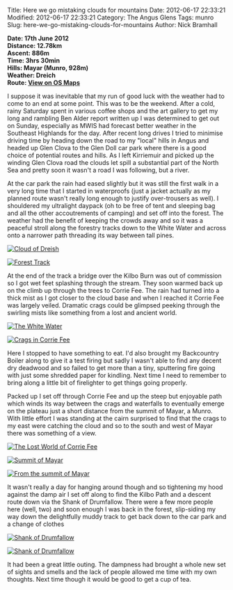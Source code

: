 Title: Here we go mistaking clouds for mountains
Date: 2012-06-17 22:33:21
Modified: 2012-06-17 22:33:21
Category: The Angus Glens
Tags: munro
Slug: here-we-go-mistaking-clouds-for-mountains
Author: Nick Bramhall

**Date: 17th June 2012  
Distance: 12.78km  
Ascent:  886m  
Time: 3hrs 30min  
Hills: Mayar (Munro, 928m)  
Weather: Dreich  
Route: [View on OS Maps](https://www.invertedworld.co.uk/trip/375)**


I suppose it was inevitable that my run of good luck with the weather had to come to an end at some point. This was to be the weekend. After a cold, rainy Saturday spent in various coffee shops and the art gallery to get my long and rambling Ben Alder report written up I was determined to get out on Sunday, especially as MWIS had forecast better weather in the Southeast Highlands for the day. After recent long drives I tried to minimise driving time by heading down the road to my "local" hills in Angus and headed up Glen Clova to the Glen Doll car park where there is a good choice of potential routes and hills. As I left Kirriemuir and picked up the winding Glen Clova road the clouds let spill a substantial part of the North Sea and pretty soon it wasn't a road I was following, but a river. 

<!--more-->

At the car park the rain had eased slightly but it was still the first walk in a very long time that I started in waterproofs (just a jacket actually as my planned route wasn't really long enough to justify over-trousers as well). I shouldered my ultralight daypack (oh to be free of tent and sleeping bag and all the other accoutrements of camping) and set off into the forest. The weather had the benefit of keeping the crowds away and so it was a peaceful stroll along the forestry tracks down to the White Water and across onto a narrower path threading its way between tall pines.


[![Cloud of Dreish](http://farm8.static.flickr.com/7240/7388201828_4b0a745790_c.jpg)](http://www.flickr.com/photos/53725815@N00/7388201828)


[![Forest Track](http://farm8.static.flickr.com/7079/7388241212_5f846a1dd0_c.jpg)](http://www.flickr.com/photos/53725815@N00/7388241212)


At the end of the track a bridge over the Kilbo Burn was out of commission so I got wet feet splashing through the stream. They soon warmed back up on the climb up through the trees to Corrie Fee. The rain had turned into a thick mist as I got closer to the cloud base and when I reached it Corrie Fee was largely veiled. Dramatic crags could be glimpsed peeking through the swirling mists like something from a lost and ancient world.


[![The White Water](http://farm9.static.flickr.com/8152/7388283926_b5951c862c_c.jpg)](http://www.flickr.com/photos/53725815@N00/7388283926)


[![Crags in Corrie Fee](http://farm8.staticflickr.com/7244/7388310704_c290610731_c.jpg)](http://www.flickr.com/photos/53725815@N00/7388310704)


Here I stopped to have something to eat. I'd also brought my Backcountry Boiler along to give it a test firing but sadly I wasn't able to find any decent dry deadwood and so failed to get more than a tiny, sputtering fire going with just some shredded paper for kindling. Next time I need to remember to bring along a little bit of firelighter to get things going properly.


Packed up I set off through Corrie Fee and up the steep but enjoyable path which winds its way between the crags and waterfalls to eventually emerge on the plateau just a short distance from the summit of Mayar, a Munro. With little effort I was standing at the cairn surprised to find that the crags to my east were catching the cloud and so to the south and west of Mayar there was something of a view.


[![The Lost World of Corrie Fee](http://farm9.staticflickr.com/8024/7388333636_3ee9e7c125_c.jpg)](http://www.flickr.com/photos/53725815@N00/7388333636)


[![Summit of Mayar](http://farm8.staticflickr.com/7221/7388394380_76f9d84ed0_c.jpg)](http://www.flickr.com/photos/53725815@N00/7388394380)


[![From the summit of Mayar](http://farm6.staticflickr.com/5326/7388421818_9c55af1b2c_c.jpg)](http://www.flickr.com/photos/53725815@N00/7388421818)


It wasn't really a day for hanging around though and so tightening my hood against the damp air I set off along to find the Kilbo Path and a descent route down via the Shank of Drumfallow. There were a few more people here (well, two) and soon enough I was back in the forest, slip-siding my way down the delightfully muddy track to get back down to the car park and a change of clothes


[![Shank of Drumfallow](http://farm9.staticflickr.com/8023/7388476486_d25b5cc9bb_c.jpg)](http://www.flickr.com/photos/53725815@N00/7388476486)


[![Shank of Drumfallow](http://farm6.staticflickr.com/5156/7388448192_35c2e09b54_c.jpg)](http://www.flickr.com/photos/53725815@N00/7388448192)


It had been a great little outing. The dampness had brought a whole new set of sights and smells and the lack of people allowed me time with my own thoughts. Next time though it would be good to get a cup of tea.
